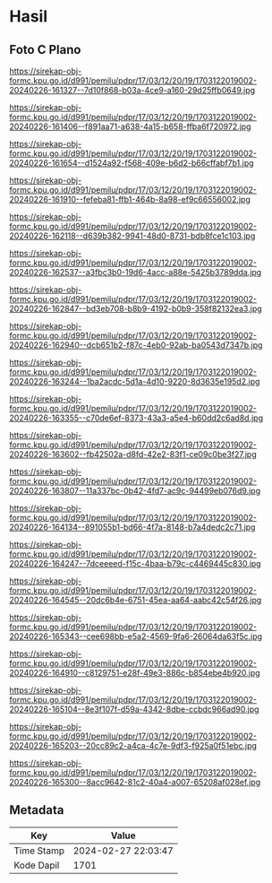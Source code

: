 # Hasil

## Foto C Plano

https://sirekap-obj-formc.kpu.go.id/d991/pemilu/pdpr/17/03/12/20/19/1703122019002-20240226-161327--7d10f868-b03a-4ce9-a160-29d25ffb0649.jpg

https://sirekap-obj-formc.kpu.go.id/d991/pemilu/pdpr/17/03/12/20/19/1703122019002-20240226-161406--f891aa71-a638-4a15-b658-ffba6f720972.jpg

https://sirekap-obj-formc.kpu.go.id/d991/pemilu/pdpr/17/03/12/20/19/1703122019002-20240226-161654--d1524a92-f568-409e-b6d2-b66cffabf7b1.jpg

https://sirekap-obj-formc.kpu.go.id/d991/pemilu/pdpr/17/03/12/20/19/1703122019002-20240226-161910--fefeba81-ffb1-464b-8a98-ef9c66556002.jpg

https://sirekap-obj-formc.kpu.go.id/d991/pemilu/pdpr/17/03/12/20/19/1703122019002-20240226-162118--d639b382-9941-48d0-8731-bdb8fce1c103.jpg

https://sirekap-obj-formc.kpu.go.id/d991/pemilu/pdpr/17/03/12/20/19/1703122019002-20240226-162537--a3fbc3b0-19d6-4acc-a88e-5425b3789dda.jpg

https://sirekap-obj-formc.kpu.go.id/d991/pemilu/pdpr/17/03/12/20/19/1703122019002-20240226-162847--bd3eb708-b8b9-4192-b0b9-358f82132ea3.jpg

https://sirekap-obj-formc.kpu.go.id/d991/pemilu/pdpr/17/03/12/20/19/1703122019002-20240226-162940--dcb651b2-f87c-4eb0-92ab-ba0543d7347b.jpg

https://sirekap-obj-formc.kpu.go.id/d991/pemilu/pdpr/17/03/12/20/19/1703122019002-20240226-163244--1ba2acdc-5d1a-4d10-9220-8d3635e195d2.jpg

https://sirekap-obj-formc.kpu.go.id/d991/pemilu/pdpr/17/03/12/20/19/1703122019002-20240226-163355--c70de6ef-8373-43a3-a5e4-b60dd2c6ad8d.jpg

https://sirekap-obj-formc.kpu.go.id/d991/pemilu/pdpr/17/03/12/20/19/1703122019002-20240226-163602--fb42502a-d8fd-42e2-83f1-ce09c0be3f27.jpg

https://sirekap-obj-formc.kpu.go.id/d991/pemilu/pdpr/17/03/12/20/19/1703122019002-20240226-163807--11a337bc-0b42-4fd7-ac9c-94499eb076d9.jpg

https://sirekap-obj-formc.kpu.go.id/d991/pemilu/pdpr/17/03/12/20/19/1703122019002-20240226-164134--891055b1-bd66-4f7a-8148-b7a4dedc2c71.jpg

https://sirekap-obj-formc.kpu.go.id/d991/pemilu/pdpr/17/03/12/20/19/1703122019002-20240226-164247--7dceeeed-f15c-4baa-b79c-c4469445c830.jpg

https://sirekap-obj-formc.kpu.go.id/d991/pemilu/pdpr/17/03/12/20/19/1703122019002-20240226-164545--20dc6b4e-6751-45ea-aa64-aabc42c54f26.jpg

https://sirekap-obj-formc.kpu.go.id/d991/pemilu/pdpr/17/03/12/20/19/1703122019002-20240226-165343--cee698bb-e5a2-4569-9fa6-26064da63f5c.jpg

https://sirekap-obj-formc.kpu.go.id/d991/pemilu/pdpr/17/03/12/20/19/1703122019002-20240226-164910--c8129751-e28f-49e3-886c-b854ebe4b920.jpg

https://sirekap-obj-formc.kpu.go.id/d991/pemilu/pdpr/17/03/12/20/19/1703122019002-20240226-165104--8e3f107f-d59a-4342-8dbe-ccbdc966ad90.jpg

https://sirekap-obj-formc.kpu.go.id/d991/pemilu/pdpr/17/03/12/20/19/1703122019002-20240226-165203--20cc89c2-a4ca-4c7e-9df3-f925a0f51ebc.jpg

https://sirekap-obj-formc.kpu.go.id/d991/pemilu/pdpr/17/03/12/20/19/1703122019002-20240226-165300--8acc9642-81c2-40a4-a007-65208af028ef.jpg


## Metadata

| Key        | Value               |
| ---------- | ------------------- |
| Time Stamp | 2024-02-27 22:03:47 |
| Kode Dapil | 1701                |



